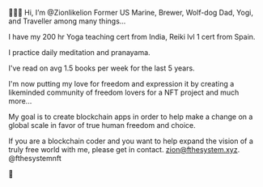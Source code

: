 🧙🏼‍♂️ Hi, I’m @Zionlikelion
Former US Marine, Brewer, Wolf-dog Dad, Yogi, and Traveller among many things...

I have my 200 hr Yoga teaching cert from India, Reiki lvl 1 cert from Spain.

I practice daily meditation and pranayama.

I've read on avg 1.5 books per week for the last 5 years.

I'm now putting my love for freedom and expression it by creating a likeminded community of freedom lovers for a NFT project and much more...

My goal is to create blockchain apps in order to help make a change on a global scale in favor of true human freedom and choice.

If you are a blockchain coder and you want to help expand the vision of a truly free world with me, please get in contact. zion@fthesystem.xyz. @fthesystemnft

🐅
